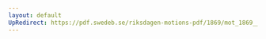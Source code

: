 ```yaml
---
layout: default
UpRedirect: https://pdf.swedeb.se/riksdagen-motions-pdf/1869/mot_1869__ak__00068/mot_1869__ak__00068_001.pdf
---
```

